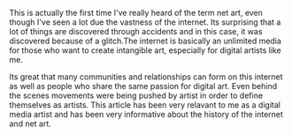 This is actually the first time I've really heard of the term net art, even though I've seen a lot due the vastness of the internet. Its surprising that a lot of things are discovered through accidents and in this case, it was discovered because of a glitch.The internet is basically an unlimited media for those who want to create intangible art, especially for digital artists like me.

Its great that many communities and relationships can form on this internet as well as people who share the same passion for digital art. Even behind the scenes movements were being pushed by artist in order to define themselves as artists. This article has been very relavant to me as a digital media artist and has been very informative about the history of the internet and net art.
